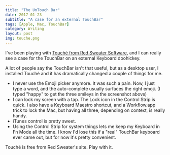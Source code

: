 ```yaml
---
title: "The UnTouch Bar"
date: 2017-01-23
subtitle: "A case for an external TouchBar"
tags: [Apple, Mac, TouchBar]
category: Writing
layout: post
img: touche.png
---
```

I've been playing with [Touché from Red Sweater Software][1], and I can really see a case for the TouchBar on an external Keyboard doohickey. 
<!-- more -->
A lot of people say the TouchBar isn't that useful, but as a desktop user, I installed Touché and it has dramatically changed a couple of things for me.

 - I never use the Emoji picker anymore. It was such a pain. Now, I just type a word, and the auto-complete usually surfaces the right emoji. (I typed "happy" to get the three smileys in the screenshot above)
 - I can lock my screen with a tap. The Lock icon in the Control Strip is quick. I also have a Keyboard Maestro shortcut, and a Workflow.app trick to lock the Mac, but having all three, depending on context, is really handy.
 - iTunes control is pretty sweet.
 - Using the Control Strip for system things lets me keep my Keyboard in Fn Mode all the time. I know I'd lose this if a "real" TouchBar keyboard ever came out, but for now it's pretty convenient.

Touché is free from Red Sweater's site. Play with it.


<!-- #Apple, #Mac, #TouchBar -->

[1]:	https://red-sweater.com/touche/